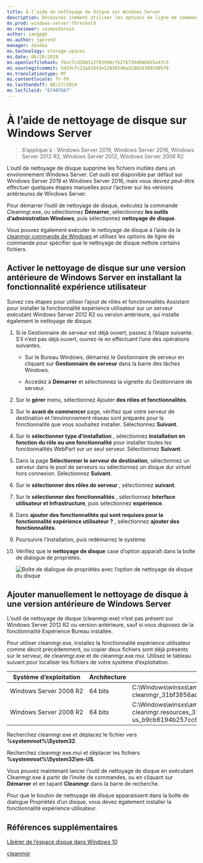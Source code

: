 ```yaml
---
title: À l’aide de nettoyage de disque sur Windows Server
description: Découvrez comment utiliser les options de ligne de commande pour configurer l’outil de nettoyage de disque (Cleanmgr.exe) pour nettoyer automatiquement les certains fichiers.
ms.prod: windows-server-threshold
ms.reviewer: cosmosdarwin
author: iangpgh
ms.author: jgerend
manager: daveba
ms.technology: storage-spaces
ms.date: 06/20/2019
ms.openlocfilehash: fbec7cd2b8312f03998cfb27b739d0866d3a47c5
ms.sourcegitcommit: 545dcfc23a81943e129565d0ad188263092d85f6
ms.translationtype: MT
ms.contentlocale: fr-FR
ms.lasthandoff: 06/27/2019
ms.locfileid: "67407667"
---
```

# <a name="using-disk-cleanup-on-windows-server"></a>À l’aide de nettoyage de disque sur Windows Server

> S’applique à : Windows Server 2019, Windows Server 2016, Windows Server 2012 R2, Windows Server 2012, Windows Server 2008 R2

L’outil de nettoyage de disque supprime les fichiers inutiles dans un environnement Windows Server. Cet outil est disponible par défaut sur Windows Server 2019 et Windows Server 2016, mais vous devrez peut-être effectuer quelques étapes manuelles pour l’activer sur les versions antérieures de Windows Server.

Pour démarrer l’outil de nettoyage de disque, exécutez la commande Cleanmgr.exe, ou sélectionnez **Démarrer**, sélectionnez **les outils d’administration Windows**, puis sélectionnez **nettoyage de disque**.

Vous pouvez également exécuter le nettoyage de disque à l’aide de la [cleanmgr commande de Windows](../../administration/windows-commands/cleanmgr.md) et utilisez les options de ligne de commande pour spécifier que le nettoyage de disque nettoie certains fichiers.

## <a name="enable-disk-cleanup-on-an-earlier-version-of-windows-server-by-installing-the-desktop-experience"></a>Activer le nettoyage de disque sur une version antérieure de Windows Server en installant la fonctionnalité expérience utilisateur

Suivez ces étapes pour utiliser l’ajout de rôles et fonctionnalités Assistant pour installer la fonctionnalité expérience utilisateur sur un serveur exécutant Windows Server 2012 R2 ou version antérieure, qui installe également le nettoyage de disque.

1. Si le Gestionnaire de serveur est déjà ouvert, passez à l’étape suivante. S’il n’est pas déjà ouvert, ouvrez-le en effectuant l’une des opérations suivantes.

   - Sur le Bureau Windows, démarrez le Gestionnaire de serveur en cliquant sur **Gestionnaire de serveur** dans la barre des tâches Windows.

   - Accédez à **Démarrer** et sélectionnez la vignette du Gestionnaire de serveur.

1. Sur le **gérer** menu, sélectionnez Ajouter **des rôles et fonctionnalités**.

1. Sur le **avant de commencer** page, vérifiez que votre serveur de destination et l’environnement réseau sont préparés pour la fonctionnalité que vous souhaitez installer. Sélectionnez **Suivant**.

1. Sur le **sélectionner type d’installation** , sélectionnez **installation en fonction du rôle ou une fonctionnalité** pour installer toutes les fonctionnalités WebPart sur un seul serveur. Sélectionnez **Suivant**.

1. Dans la page **Sélectionner le serveur de destination**, sélectionnez un serveur dans le pool de serveurs ou sélectionnez un disque dur virtuel hors connexion. Sélectionnez **Suivant**.

1. Sur le **sélectionner des rôles de serveur** , sélectionnez **suivant**.

1. Sur le **sélectionner des fonctionnalités** , sélectionnez **Interface utilisateur et Infrastructure**, puis sélectionnez **expérience**.

1. Dans **ajouter des fonctionnalités qui sont requises pour la fonctionnalité expérience utilisateur ?** , sélectionnez **ajouter des fonctionnalités**.

1. Poursuivre l’installation, puis redémarrez le système.

1. Vérifiez que le **nettoyage de disque** case d’option apparaît dans la boîte de dialogue de propriétés.

   ![Boîte de dialogue de propriétés avec l’option de nettoyage de disque du disque](media/diskpropswcleanup.png)

## <a name="manually-add-disk-cleanup-to-an-earlier-version-of-windows-server"></a>Ajouter manuellement le nettoyage de disque à une version antérieure de Windows Server

L’outil de nettoyage de disque (cleanmgr.exe) n’est pas présent sur Windows Server 2012 R2 ou version antérieure, sauf si vous disposez de la fonctionnalité Expérience Bureau installée.

Pour utiliser cleanmgr.exe, installez la fonctionnalité expérience utilisateur comme décrit précédemment, ou copier deux fichiers sont déjà présents sur le serveur, de cleanmgr.exe et de cleanmgr.exe.mui. Utilisez le tableau suivant pour localiser les fichiers de votre système d’exploitation.

| Système d’exploitation  | Architecture  | Emplacement du fichier  |
| ----------------- | -------------- | --------------- |
| Windows Server 2008 R2 | 64 bits | C:\Windows\winsxs\amd64_microsoft-windows-cleanmgr_31bf3856ad364e35_6.1.7600.16385_none_c9392808773cd7da\cleanmgr.exe 
| Windows Server 2008 R2 | 64 bits | C:\Windows\winsxs\amd64_microsoft-windows-cleanmgr.resources_31bf3856ad364e35_6.1.7600.16385_en-us_b9cb6194b257cc63\cleanmgr.exe.mui |

Recherchez cleanmgr.exe et déplacez le fichier vers **%systemroot%\System32**.

Recherchez cleanmgr.exe.mui et déplacer les fichiers **%systemroot%\System32\en-US**.

Vous pouvez maintenant lancer l’outil de nettoyage de disque en exécutant Cleanmgr.exe à partir de l’invite de commandes, ou en cliquant sur **Démarrer** et en tapant **Cleanmgr** dans la barre de recherche.

Pour que le bouton de nettoyage de disque apparaissent dans la boîte de dialogue Propriétés d’un disque, vous devez également installer la fonctionnalité expérience utilisateur.

## <a name="additional-references"></a>Références supplémentaires

[Libérer de l’espace disque dans Windows 10](https://support.microsoft.com/en-us/help/12425/windows-10-free-up-drive-space)

[cleanmgr](../../administration/windows-commands/cleanmgr.md)
